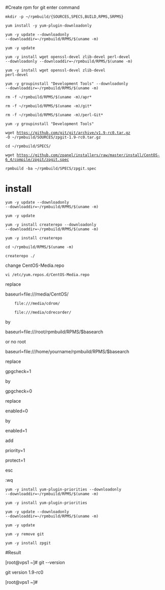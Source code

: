 #Create rpm for git enter command

<code>mkdir -p ~/rpmbuild/{SOURCES,SPECS,BUILD,RPMS,SRPMS}</code>

<code>yum install -y yum-plugin-downloadonly</code>

<code>yum -y update --downloadonly --downloaddir=~/rpmbuild/RPMS/$(uname -m)</code>

<code>yum -y update</code>

<code>yum -y install wget openssl-devel zlib-devel perl-devel --downloadonly --downloaddir=~/rpmbuild/RPMS/$(uname -m)</code>

<code>yum -y install wget openssl-devel zlib-devel perl-devel</code>

<code>yum -y groupinstall "Development Tools" --downloadonly --downloaddir=~/rpmbuild/RPMS/$(uname -m)</code>

<code>rm -f ~/rpmbuild/RPMS/$(uname -m)/apr*</code>

<code>rm -f ~/rpmbuild/RPMS/$(uname -m)/git*</code>

<code>rm -f ~/rpmbuild/RPMS/$(uname -m)/perl-Git*</code>

<code>yum -y groupinstall "Development Tools"</code>

<code>wget https://github.com/git/git/archive/v1.9-rc0.tar.gz -O ~/rpmbuild/SOURCES/zpgit-1.9-rc0.tar.gz</code>

<code>cd ~/rpmbuild/SPECS/</code> 

<code>wget https://github.com/zpanel/installers/raw/master/install/CentOS-6_4/compile/zpgit/zpgit.spec</code>

<code>rpmbuild -ba ~/rpmbuild/SPECS/zpgit.spec</code>

# install

<code>yum -y update --downloadonly --downloaddir=~/rpmbuild/RPMS/$(uname -m)</code>

<code>yum -y update</code>

<code>yum -y install createrepo --downloadonly --downloaddir=~/rpmbuild/RPMS/$(uname -m)</code>

<code>yum -y install createrepo</code>

<code>cd ~/rpmbuild/RPMS/$(uname -m)</code>

<code>createrepo ./</code>

change CentOS-Media.repo

<code>vi /etc/yum.repos.d/CentOS-Media.repo</code>

replace

baseurl=file:///media/CentOS/

        file:///media/cdrom/

        file:///media/cdrecorder/
        
by

baseurl=file:///root/rpmbuild/RPMS/$basearch

or no root

baseurl=file:///home/yourname/rpmbuild/RPMS/$basearch

replace

gpgcheck=1

by

gpgcheck=0

replace

enabled=0

by

enabled=1

add

priority=1

protect=1

esc

:wq

<code>yum -y install yum-plugin-priorities --downloadonly --downloaddir=~/rpmbuild/RPMS/$(uname -m)</code>

<code>yum -y install yum-plugin-priorities</code>

<code>yum -y update --downloadonly --downloaddir=~/rpmbuild/RPMS/$(uname -m)</code>

<code>yum -y update</code>

<code>yum -y remove git</code>

<code>yum -y install zpgit</code>

#Result

[root@vps1 ~]# git --version

git version 1.9-rc0

[root@vps1 ~]#



